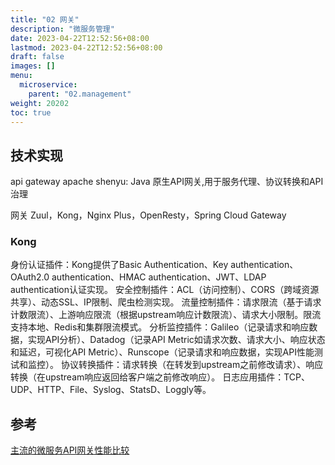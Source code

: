 ```yaml
---
title: "02 网关"
description: "微服务管理"
date: 2023-04-22T12:52:56+08:00
lastmod: 2023-04-22T12:52:56+08:00
draft: false
images: []
menu:
  microservice:
    parent: "02.management"
weight: 20202
toc: true
---
```


## 技术实现
api gateway
apache shenyu: Java 原生API网关,用于服务代理、协议转换和API治理


网关 Zuul，Kong，Nginx Plus，OpenResty，Spring Cloud Gateway



### Kong

身份认证插件：Kong提供了Basic Authentication、Key authentication、OAuth2.0 authentication、HMAC authentication、JWT、LDAP authentication认证实现。 
安全控制插件：ACL（访问控制）、CORS（跨域资源共享）、动态SSL、IP限制、爬虫检测实现。 
流量控制插件：请求限流（基于请求计数限流）、上游响应限流（根据upstream响应计数限流）、请求大小限制。限流支持本地、Redis和集群限流模式。 
分析监控插件：Galileo（记录请求和响应数据，实现API分析）、Datadog（记录API Metric如请求次数、请求大小、响应状态和延迟，可视化API Metric）、Runscope（记录请求和响应数据，实现API性能测试和监控）。 
协议转换插件：请求转换（在转发到upstream之前修改请求）、响应转换（在upstream响应返回给客户端之前修改响应）。 
日志应用插件：TCP、UDP、HTTP、File、Syslog、StatsD、Loggly等。



## 参考
[主流的微服务API网关性能比较](https://www.jianshu.com/p/3884cbd694b6)

